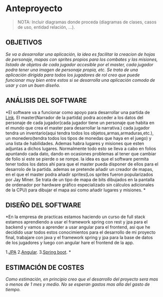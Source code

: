# Anteproyecto

> NOTA: Incluir diagramas donde proceda (diagramas de clases, casos de uso, entidad relación, ...).

## OBJETIVOS

*Se va a desarrollar una aplicación, la idea es facilitar la creacion de hojas de personaje, mapas con sprites propios para los combates y las misiones, listado de objetos de cada jugador accesible por el master, cada jugador podra tener una imagen de personaje propia, etc. Se trata de una aplicación dirigida para todos los jugadores de rol creo que puede funcionar muy bien entre estos si se desarrolla una aplicación comoda de usar y con un buen diseño.* 

## ANÁLISIS DEL SOFTWARE

*El software va a funcionar como apoyo para desarrollar una partida de  [Link](https://es.wikipedia.org/wiki/Juego_de_rol "rol"). El master(Narrador de la partida) podra acceder a los datos del personaje de cada jugador(cada jugador tiene un personaje que habita en el mundo que crea el master para desarrollar la narrativa.) cada jugador tendra un inventario(aqui tendra todos los objetos,armas,armaduras,etc.), un monedero(tendra todos los tipos de monedas que haya en el juego) y una lista de habilidades. Ademas habra lugares y misiones que esten adjuntas a dichos lugares. Normalmente todo esto se lleva a cabo en folios apuntando cada dato, dando en ocasiones problemas al tener que cambiar de folio si este se pierde o se rompe. la idea es que el software permita tener todos los datos ahi para que el master pueda disponer de ellos para el desarrolo de la partida. ademas se pretende añadir un creador de mapas, en el que el master podra añadir sprites(Los sprites fueron popularizados por Jay Miner. Se trata de un tipo de mapa de bits dibujados en la pantalla de ordenador por hardware gráfico especializado sin cálculos adicionales de la CPU) para dibujar el mapa asi como añadir lugares y misiones. * 


## DISEÑO DEL SOFTWARE

*En la empresa de practicas estamos haciendo un curso de full stack estamos aprendiendo a usar el framework spring con rest y jpa para el backend y vamos a aprender a usar angular para el frontend, asi que he decidido usar todos estos conocimientos para el desarrollo de mi proyecto final, trabajare con java y el framework spring y jpa para la base de datos de los jugadores y luego con angular hare el frontend de la app.

1.[JPA](https://www.arquitecturajava.com/ejemplo-de-jpa/)
2.[Angular](https://angular.io).
3.[Spring boot](https://spring.io).
*

## ESTIMACIÓN DE COSTES

*Como estimación, en principio creo que el desarrollo del proyecto sera mas o menos de 1 mes y medio. No se esperan gastos mas alla del gasto de tiempo.*
